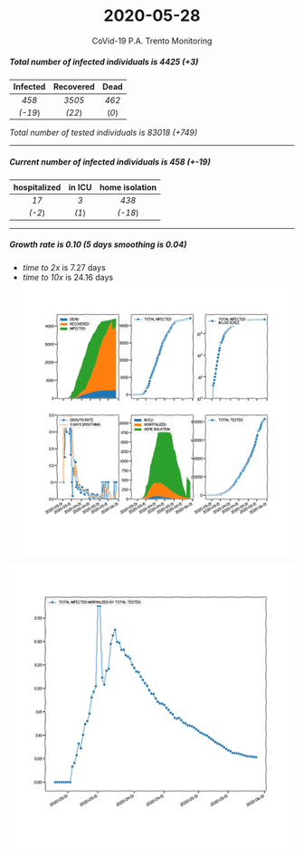 <div align='center'>

# 2020-05-28
CoVid-19 P.A. Trento Monitoring
</div>

##### Total number of infected individuals is 4425 (+3)
Infected | Recovered | Dead
:---: | :---: | :---:
*458* | *3505* | *462*
*(-19*) | *(22*) | (*0*)

*Total number of tested individuals is 83018 (+749)*
***
##### Current number of infected individuals is 458 (+-19)
hospitalized | in ICU | home isolation
:---: | :---: | :---:
*17* |*3* |*438*
*(-2*) |*(1*) |*(-18*)
***
##### Growth rate is 0.10 (5 days smoothing is 0.04)
- *time to 2x* is 7.27 days
- *time to 10x* is 24.16 days
![stats][stats]

![infected_normalized][infected_normalized]

[stats]: stats_P.A.Trento.png
[infected_normalized]: infected_normalized_P.A.Trento.png
